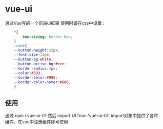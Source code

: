 # vue-ui

通过Vue写的一个前端ui框架
使用时请在css中设置 :

```css
    *{
        box-sizing: border-box;
    }
    :root{
    --button-height:32px;
    --font-size:14px;
    --button-bg:white;
    --button-active-bg:#eee;
    --border-radius:4px;
    --color:#333;
    --border-color:#999;
    --border-color-hover:#666;
    }
```
## 使用
通过 npm i vue-ui-01
然后 import UI from 'vue-ui-01'
import对象中提供了各种组件，在vue中注册组件即可使用